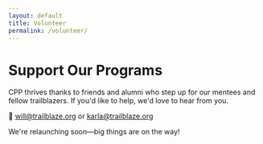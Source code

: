 ```yaml
---
layout: default
title: Volunteer
permalink: /volunteer/
---
```


<div class="container my-4">
  <h1 class="text-primary">Support Our Programs</h1>
  <p>CPP thrives thanks to friends and alumni who step up for our mentees and fellow trailblazers. If you'd like to help, we'd love to hear from you.</p>
  <p>📧 <a href="mailto:will@trailblaze.org">will@trailblaze.org</a> or <a href="mailto:karla@trailblaze.org">karla@trailblaze.org</a></p>
  <p>We're relaunching soon—big things are on the way!</p>
</div>
